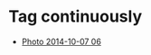 <!--
title: Tag continuously
date: 2020-06-28T14:43:49.606Z
tags:
-->
# Tag continuously

 * [Photo 2014-10-07 06](99386746937.md)